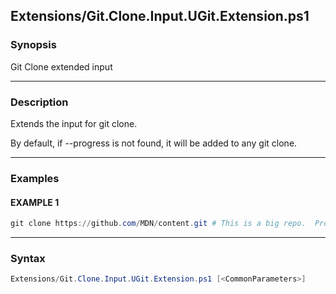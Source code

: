 Extensions/Git.Clone.Input.UGit.Extension.ps1
---------------------------------------------




### Synopsis
Git Clone extended input



---


### Description

Extends the input for git clone.

By default, if --progress is not found, it will be added to any git clone.



---


### Examples
#### EXAMPLE 1
```PowerShell
git clone https://github.com/MDN/content.git # This is a big repo.  Progress bars will be very welcome.
```



---


### Syntax
```PowerShell
Extensions/Git.Clone.Input.UGit.Extension.ps1 [<CommonParameters>]
```
